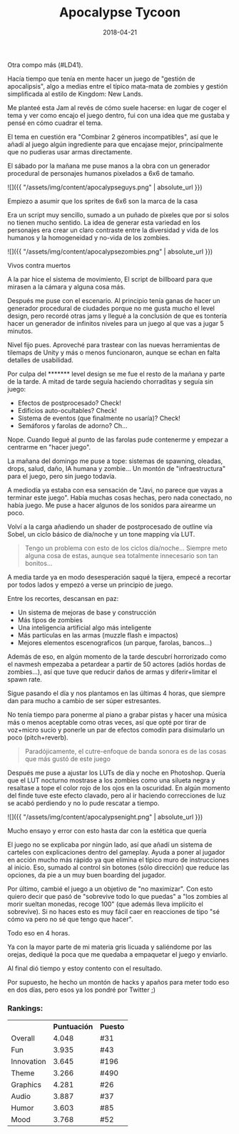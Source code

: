 ﻿---
layout: post
title: Apocalypse Tycoon
date: 2018-04-21
description: RTS Apocalíptico
img: assets/img/cover/apocalypsetycoon.png
tags: [Jams]
words: 4 minutos
status: published
action-text: Descarga en LudumDare
action-link: https://ldjam.com/events/ludum-dare/41/apocalypse-tycoon
---

Otra compo más (#LD41).

Hacía tiempo que tenía en mente hacer un juego de "gestión de apocalipsis", algo a medias entre el típico mata-mata de zombies y gestión simplificada al estilo de Kingdom: New Lands.

Me planteé esta Jam al revés de cómo suele hacerse: en lugar de coger el tema y ver como encajo el juego dentro, fui con una idea que me gustaba y pensé en cómo cuadrar el tema.

El tema en cuestión era "Combinar 2 géneros incompatibles", así que le añadí al juego algún ingrediente para que encajase mejor, principalmente que no pudieras usar armas directamente.

El sábado por la mañana me puse manos a la obra con un generador procedural de personajes humanos pixelados a 6x6 de tamaño.

![]({{ "/assets/img/content/apocalypseguys.png" | absolute_url }})
<p class="image-caption">Empiezo a asumir que los sprites de 6x6 son la marca de la casa</p>

Era un script muy sencillo, sumado a un puñado de píxeles que por si solos no tienen mucho sentido. La idea de generar esta variedad en los personajes era crear un claro contraste entre la diversidad y vida de los humanos y la homogeneidad y no-vida de los zombies.

![]({{ "/assets/img/content/apocalypsezombies.png" | absolute_url }})
<p class="image-caption">Vivos contra muertos</p>

A la par hice el sistema de movimiento, El script de billboard para que mirasen a la cámara y alguna cosa más.

Después me puse con el escenario. Al principio tenía ganas de hacer un generador procedural de ciudades porque no me gusta mucho el level design, pero recordé otras jams y llegué a la conclusión de que es tontería hacer un generador de infinitos niveles para un juego al que vas a jugar 5 minutos.

Nivel fijo pues. Aproveché para trastear con las nuevas herramientas de tilemaps de Unity y más o menos funcionaron, aunque se echan en falta detalles de usabilidad.

Por culpa del ******* level design se me fue el resto de la mañana y parte de la tarde. A mitad de tarde seguía haciendo chorraditas y seguía sin juego:
- Efectos de postprocesado? Check!
- Edificios auto-ocultables? Check!
- Sistema de eventos (que finalmente no usaría)? Check!
- Semáforos y farolas de adorno? Ch...

Nope. Cuando llegué al punto de las farolas pude contenerme y empezar a centrarme en "hacer juego".

La mañana del domingo me puse a tope: sistemas de spawning, oleadas, drops, salud, daño, IA humana y zombie... Un montón de "infraestructura" para el juego, pero sin juego todavía. 

A mediodía ya estaba con esa sensación de "Javi, no parece que vayas a terminar este juego". Había muchas cosas hechas, pero nada conectado, no había juego.
Me puse a hacer algunos de los sonidos para airearme un poco.

Volví a la carga añadiendo un shader de postprocesado de outline vía Sobel, un ciclo básico de día/noche y un tone mapping vía LUT.

<blockquote>Tengo un problema con esto de los ciclos día/noche... Siempre meto alguna cosa de estas, aunque sea totalmente innecesario son tan bonitos...</blockquote>

A media tarde ya en modo desesperación saqué la tijera, empecé a recortar por todos lados y empezó a verse un principio de juego.

Entre los recortes, descansan en paz:
- Un sistema de mejoras de base y construcción
- Más tipos de zombies
- Una inteligencia artificial algo más inteligente
- Más partículas en las armas (muzzle flash e impactos)
- Mejores elementos escenograficos (un parque, farolas, bancos...)

Además de eso, en algún momento de la tarde descubrí horrorizado como el navmesh empezaba a petardear a partir de 50 actores (adiós hordas de zombies...), así que tuve que reducir daños de armas y diferir+limitar el spawn rate.

Sigue pasando el día y nos plantamos en las últimas 4 horas, que siempre dan para mucho a cambio de ser súper estresantes.

No tenía tiempo para ponerme al piano a grabar pistas y hacer una música más o menos aceptable como otras veces, así que opté por tirar de voz+micro sucio y ponerle un par de efectos comodín para disimularlo un poco (pitch+reverb).

<blockquote>Paradójicamente, el cutre-enfoque de banda sonora es de las cosas que más gustó de este juego</blockquote>

Después me puse a ajustar los LUTs de día y noche en Photoshop. Quería que el LUT nocturno mostrase a los zombies como una silueta negra y resaltase a tope el color rojo de los ojos en la oscuridad. En algún momento del finde tuve este efecto clavado, pero al ir haciendo correcciones de luz se acabó perdiendo y no lo pude rescatar a tiempo.

![]({{ "/assets/img/content/apocalypsenight.png" | absolute_url }})
<p class="image-caption">Mucho ensayo y error con esto hasta dar con la estética que quería</p>

El juego no se explicaba por ningún lado, así que añadí un sistema de carteles con explicaciones dentro del gameplay. Ayuda a poner al jugador en acción mucho más rápido ya que elimina el típico muro de instrucciones al inicio. Eso, sumado al control sin botones (sólo dirección) que reduce las opciones, da pie a un muy buen boarding del jugador.

Por último, cambié el juego a un objetivo de "no maximizar". Con esto quiero decir que pasó de "sobrevive todo lo que puedas" a "los zombies al morir sueltan monedas, recoge 100" (que además lleva implícito el sobrevive). Si no haces esto es muy fácil caer en reacciones de tipo "sé cómo va pero no sé que tengo que hacer".

Todo eso en 4 horas.

Ya con la mayor parte de mi materia gris licuada y saliéndome por las orejas, dediqué la poca que me quedaba a empaquetar el juego y enviarlo.

Al final dió tiempo y estoy contento con el resultado.

Por supuesto, he hecho un montón de hacks y apaños para meter todo eso en dos días, pero esos ya los pondré por Twitter ;)

### Rankings:
<table>
<tr><th></th><th class="cell-center">Puntuación</th><th class="cell-center">Puesto</th></tr>
<tr><td>Overall		</td><td class="cell-center score">4.048</td><td class="cell-center rank">#31</td></tr>
<tr><td>Fun			</td><td class="cell-center score">3.935</td><td class="cell-center rank">#43</td></tr>
<tr><td>Innovation	</td><td class="cell-center score">3.645</td><td class="cell-center rank">#196</td></tr>
<tr><td>Theme		</td><td class="cell-center score">3.266</td><td class="cell-center rank">#490</td></tr>
<tr><td>Graphics	</td><td class="cell-center score">4.281</td><td class="cell-center rank">#26</td></tr>
<tr><td>Audio		</td><td class="cell-center score">3.887</td><td class="cell-center rank">#37</td></tr>
<tr><td>Humor		</td><td class="cell-center score">3.603</td><td class="cell-center rank">#85</td></tr>
<tr><td>Mood		</td><td class="cell-center score">3.768</td><td class="cell-center rank">#52</td></tr>
</table>